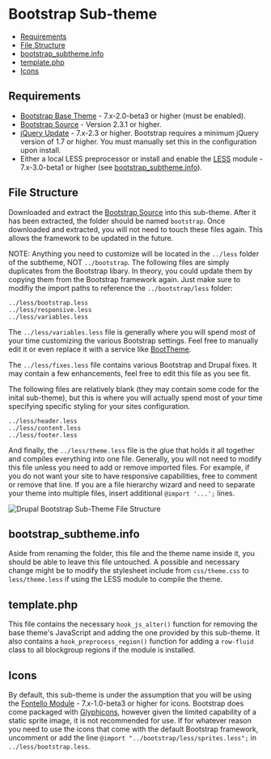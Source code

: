 # Bootstrap Sub-theme
* [Requirements](#requirements)
* [File Structure](#file-structure)
* [bootstrap_subtheme.info](#bootstrap_subthemeinfo)
* [template.php](#templatephp)
* [Icons](#icons)

## Requirements
* [Bootstrap Base Theme](http://drupal.org/project/bootstrap) - 7.x-2.0-beta3 or higher (must be enabled).
* [Bootstrap Source](https://github.com/twitter/bootstrap/tags) - Version 2.3.1 or higher.
* [jQuery Update](http://drupal.org/project/jquery_update) - 7.x-2.3 or higher. Bootstrap requires a minimum jQuery version of 1.7 or higher. You must manually set this in the configuration upon install.
* Either a local LESS preprocessor or install and enable the [LESS](http://drupal.org/project/less) module - 7.x-3.0-beta1 or higher (see [bootstrap_subtheme.info](#bootstrap_subthemeinfo)).

## File Structure
Downloaded and extract the [Bootstrap Source](https://github.com/twitter/bootstrap/) into this sub-theme. After it has been extracted, the folder should be named `bootstrap`. Once downloaded and extracted, you will not need to touch these files again. This allows the framework to be updated in the future.

NOTE: Anything you need to customize will be located in the `../less` folder of the subtheme, NOT `../bootstrap`. The following files are simply duplicates from the Bootstrap libary. In theory, you could update them by copying them from the Bootstrap framework again. Just make sure to modifiy the import paths to reference the `../bootstrap/less` folder:
```
../less/bootstrap.less
../less/responsive.less
../less/variables.less
```

The `../less/variables.less` file is generally where you will spend most of your time customizing the various Bootstrap settings. Feel free to manually edit it or even replace it with a service like [BootTheme](http://www.boottheme.com).

The `../less/fixes.less` file contains various Bootstrap and Drupal fixes. It may contain a few enhancements, feel free to edit this file as you see fit.

The following files are relatively blank (they may contain some code for the inital sub-theme), but this is where you will actually spend most of your time specifying specific styling for your sites configuration.
```
../less/header.less
../less/content.less
../less/footer.less
```

And finally, the `../less/theme.less` file is the glue that holds it all together and compiles everything into one file. Generally, you will not need to modify this file unless you need to add or remove imported files. For example, if you do not want your site to have responsive capabilities, free to comment or remove that line. If you are a file hierarchy wizard and need to separate your theme into multiple files, insert additional `@import '...';` lines. 

<img src="http://i.snag.gy/GtISs.jpg" alt="Drupal Bootstrap Sub-Theme File Structure" />

## bootstrap_subtheme.info
Aside from renaming the folder, this file and the theme name inside it, you should be able to leave this file untouched. A possible and necessary change might be to modify the stylesheet include from `css/theme.css` to `less/theme.less` if using the LESS module to compile the theme.

## template.php
This file contains the necessary `hook_js_alter()` function for removing the base theme's JavaScript and adding the one provided by this sub-theme. It also contains a `hook_preprocess_region()` function for adding a `row-fluid` class to all blockgroup regions if the module is installed.

## Icons
By default, this sub-theme is under the assumption that you will be using the [Fontello Module](http://drupal.org/project/fontello) - 7.x-1.0-beta3 or higher for icons. Bootstrap does come packaged with [Glyphicons](http://twitter.github.com/bootstrap/base-css.html#icons), however given the limited capability of a static sprite image, it is not recommended for use. If for whatever reason you need to use the icons that come with the default Bootstrap framework, uncomment or add the line `@import "../bootstrap/less/sprites.less";` in `../less/bootstrap.less`.
